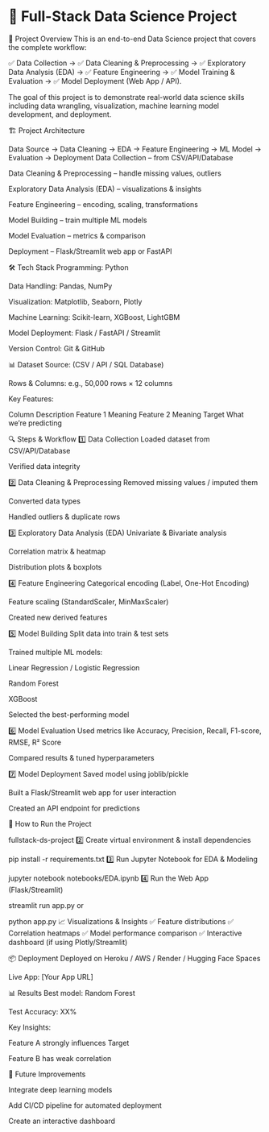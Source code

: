 #  🚀 Full-Stack Data Science Project
📌 Project Overview
This is an end-to-end Data Science project that covers the complete workflow:

✅ Data Collection → ✅ Data Cleaning & Preprocessing → ✅ Exploratory Data Analysis (EDA) → ✅ Feature Engineering → ✅ Model Training & Evaluation → ✅ Model Deployment (Web App / API).

The goal of this project is to demonstrate real-world data science skills including data wrangling, visualization, machine learning model development, and deployment.

🏗️ Project Architecture

Data Source → Data Cleaning → EDA → Feature Engineering → ML Model → Evaluation → Deployment
Data Collection – from CSV/API/Database

Data Cleaning & Preprocessing – handle missing values, outliers

Exploratory Data Analysis (EDA) – visualizations & insights

Feature Engineering – encoding, scaling, transformations

Model Building – train multiple ML models

Model Evaluation – metrics & comparison

Deployment – Flask/Streamlit web app or FastAPI


🛠️ Tech Stack
Programming: Python

Data Handling: Pandas, NumPy

Visualization: Matplotlib, Seaborn, Plotly

Machine Learning: Scikit-learn, XGBoost, LightGBM

Model Deployment: Flask / FastAPI / Streamlit

Version Control: Git & GitHub

📊 Dataset
Source: (CSV / API / SQL Database)

Rows & Columns: e.g., 50,000 rows × 12 columns

Key Features:

Column	Description
Feature 1	Meaning
Feature 2	Meaning
Target	What we’re predicting

🔍 Steps & Workflow
1️⃣ Data Collection
Loaded dataset from CSV/API/Database

Verified data integrity

2️⃣ Data Cleaning & Preprocessing
Removed missing values / imputed them

Converted data types

Handled outliers & duplicate rows

3️⃣ Exploratory Data Analysis (EDA)
Univariate & Bivariate analysis

Correlation matrix & heatmap

Distribution plots & boxplots

4️⃣ Feature Engineering
Categorical encoding (Label, One-Hot Encoding)

Feature scaling (StandardScaler, MinMaxScaler)

Created new derived features

5️⃣ Model Building
Split data into train & test sets

Trained multiple ML models:

Linear Regression / Logistic Regression

Random Forest

XGBoost

Selected the best-performing model

6️⃣ Model Evaluation
Used metrics like Accuracy, Precision, Recall, F1-score, RMSE, R² Score

Compared results & tuned hyperparameters

7️⃣ Model Deployment
Saved model using joblib/pickle

Built a Flask/Streamlit web app for user interaction

Created an API endpoint for predictions

🚀 How to Run the Project

 fullstack-ds-project
2️⃣ Create virtual environment & install dependencies


pip install -r requirements.txt
3️⃣ Run Jupyter Notebook for EDA & Modeling


jupyter notebook notebooks/EDA.ipynb
4️⃣ Run the Web App (Flask/Streamlit)


streamlit run app.py
or

python app.py
📈 Visualizations & Insights
✅ Feature distributions
✅ Correlation heatmaps
✅ Model performance comparison
✅ Interactive dashboard (if using Plotly/Streamlit)

📦 Deployment
Deployed on Heroku / AWS / Render / Hugging Face Spaces

Live App: [Your App URL]

📊 Results
Best model: Random Forest

Test Accuracy: XX%

Key Insights:

Feature A strongly influences Target

Feature B has weak correlation

📌 Future Improvements

Integrate deep learning models

Add CI/CD pipeline for automated deployment

Create an interactive dashboard

